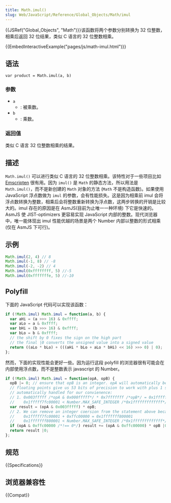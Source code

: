 ```yaml
---
title: Math.imul()
slug: Web/JavaScript/Reference/Global_Objects/Math/imul
---
```


{{JSRef("Global_Objects", "Math")}}该函数将两个参数分别转换为 32 位整数，相乘后返回 32 位结果，类似 C 语言的 32 位整数相乘。

{{EmbedInteractiveExample("pages/js/math-imul.html")}}

## 语法

```plain
var product = Math.imul(a, b)
```

### 参数

- `a`
  - : 被乘数。
- `b`
  - : 乘数。

### 返回值

类似 C 语言 32 位整数相乘的结果。

## 描述

`Math.imul()` 可以进行类似 C 语言的 32 位整数相乘。该特性对于一些项目比如 [Emscripten](http://en.wikipedia.org/wiki/Emscripten) 很有用。因为 `imul()` 是 `Math` 的静态方法，所以用法是 `Math.imul()`，而不是新创建的 `Math` 对象的方法 (`Math` 不是构造函数)。如果使用 JavaScript 浮点数做为 `imul` 的参数，会有性能损失。这是因为相乘前 imul 会将浮点数转换为整数，相乘后会将整数重新转换为浮点数，这两步转换的开销是比较大的。imul 存在的原因是在 AsmJS(目前为止唯一一种环境) 下它是快速的。AsmJS 使 JIST-optimizers 更容易实现 JavaScript 内部的整数。现代浏览器中，唯一能体现出 imul 性能优越的场景是两个 Number 内部以整数的形式相乘 (仅在 AsmJS 下可行)。

## 示例

```js
Math.imul(2, 4) // 8
Math.imul(-1, 8) // -8
Math.imul(-2, -2) // 4
Math.imul(0xffffffff, 5) //-5
Math.imul(0xfffffffe, 5) //-10
```

## Polyfill

下面的 JavaScript 代码可以实现该函数：

```js
if (!Math.imul) Math.imul = function(a, b) {
  var aHi = (a >>> 16) & 0xffff;
  var aLo = a & 0xffff;
  var bHi = (b >>> 16) & 0xffff;
  var bLo = b & 0xffff;
  // the shift by 0 fixes the sign on the high part
  // the final |0 converts the unsigned value into a signed value
  return ((aLo * bLo) + (((aHi * bLo + aLo * bHi) << 16) >>> 0) | 0);
};
```

然而，下面的实现性能会更好一些。因为运行这段 polyfill 的浏览器很有可能会在内部使用浮点数，而不是整数表示 javascript 的 Number。

```js
if (!Math.imul) Math.imul = function(opA, opB) {
  opB |= 0; // ensure that opB is an integer. opA will automatically be coerced.
  // floating points give us 53 bits of precision to work with plus 1 sign bit
  // automatically handled for our convienence:
  // 1. 0x003fffff /*opA & 0x000fffff*/ * 0x7fffffff /*opB*/ = 0x1fffff7fc00001
  //    0x1fffff7fc00001 < Number.MAX_SAFE_INTEGER /*0x1fffffffffffff*/
  var result = (opA & 0x003fffff) * opB;
  // 2. We can remove an integer coersion from the statement above because:
  //    0x1fffff7fc00001 + 0xffc00000 = 0x1fffffff800001
  //    0x1fffffff800001 < Number.MAX_SAFE_INTEGER /*0x1fffffffffffff*/
  if (opA & 0xffc00000 /*!== 0*/) result += (opA & 0xffc00000) * opB |0;
  return result |0;
};
```

## 规范

{{Specifications}}

## 浏览器兼容性

{{Compat}}

